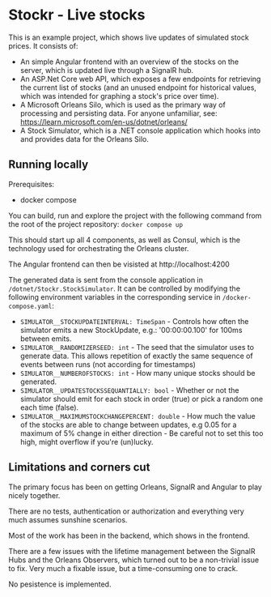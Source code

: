 # Stockr - Live stocks
This is an example project, which shows live updates of simulated stock prices. It consists of:
- An simple Angular frontend with an overview of the stocks on the server, which is updated live through a SignalR hub.
- An ASP.Net Core web API, which exposes a few endpoints for retrieving the current list of stocks (and an unused endpoint for historical values, which was intended for graphing a stock's price over time).
- A Microsoft Orleans Silo, which is used as the primary way of processing and persisting data. For anyone unfamiliar, see: https://learn.microsoft.com/en-us/dotnet/orleans/
- A Stock Simulator, which is a .NET console application which hooks into and provides data for the Orleans Silo.

## Running locally
Prerequisites:
- docker compose

You can build, run and explore the project with the following command from the root of the project repository:
`docker compose up`

This should start up all 4 components, as well as Consul, which is the technology used for orchestrating the Orleans cluster.

The Angular frontend can then be visisted at http://localhost:4200

The generated data is sent from the console application in `/dotnet/Stockr.StockSimulator`. It can be controlled by modifying the following environment variables in the corresponding service in `/docker-compose.yaml`:
- `SIMULATOR__STOCKUPDATEINTERVAL: TimeSpan` - Controls how often the simulator emits a new StockUpdate, e.g.: '00:00:00.100' for 100ms between emits.
- `SIMULATOR__RANDOMIZERSEED: int` - The seed that the simulator uses to generate data. This allows repetition of exactly the same sequence of events between runs (not according for timestamps)
- `SIMULATOR__NUMBEROFSTOCKS: int` - How many unique stocks should be generated.
- `SIMULATOR__UPDATESTOCKSSEQUANTIALLY: bool` - Whether or not the simulator should emit for each stock in order (true) or pick a random one each time (false). 
- `SIMULATOR__MAXIMUMSTOCKCHANGEPERCENT: double` - How much the value of the stocks are able to change between updates, e.g 0.05 for a maximum of 5% change in either direction - Be careful not to set this too high, might overflow if you're (un)lucky.

## Limitations and corners cut
The primary focus has been on getting Orleans, SignalR and Angular to play nicely together.

There are no tests, authentication or authorization and everything very much assumes sunshine scenarios.

Most of the work has been in the backend, which shows in the frontend.

There are a few issues with the lifetime management between the SignalR Hubs and the Orleans Observers, which turned out to be a non-trivial issue to fix. Very much a fixable issue, but a time-consuming one to crack.

No pesistence is implemented.
